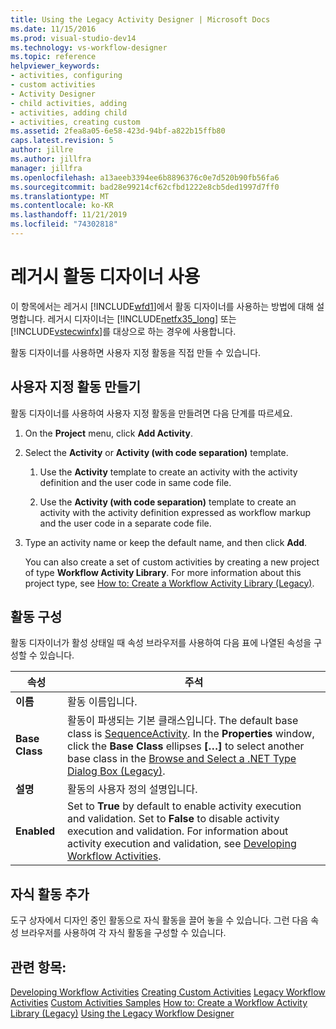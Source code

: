 ```yaml
---
title: Using the Legacy Activity Designer | Microsoft Docs
ms.date: 11/15/2016
ms.prod: visual-studio-dev14
ms.technology: vs-workflow-designer
ms.topic: reference
helpviewer_keywords:
- activities, configuring
- custom activities
- Activity Designer
- child activities, adding
- activities, adding child
- activities, creating custom
ms.assetid: 2fea8a05-6e58-423d-94bf-a822b15ffb80
caps.latest.revision: 5
author: jillre
ms.author: jillfra
manager: jillfra
ms.openlocfilehash: a13aeeb3394ee6b8896376c0e7d520b90fb56fa6
ms.sourcegitcommit: bad28e99214cf62cfbd1222e8cb5ded1997d7ff0
ms.translationtype: MT
ms.contentlocale: ko-KR
ms.lasthandoff: 11/21/2019
ms.locfileid: "74302818"
---
```

# <a name="using-the-legacy-activity-designer"></a>레거시 활동 디자이너 사용
이 항목에서는 레거시 [!INCLUDE[wfd1](../includes/wfd1-md.md)]에서 활동 디자이너를 사용하는 방법에 대해 설명합니다. 레거시 디자이너는 [!INCLUDE[netfx35_long](../includes/netfx35-long-md.md)] 또는 [!INCLUDE[vstecwinfx](../includes/vstecwinfx-md.md)]를 대상으로 하는 경우에 사용합니다.

 활동 디자이너를 사용하면 사용자 지정 활동을 직접 만들 수 있습니다.

## <a name="creating-a-custom-activity"></a>사용자 지정 활동 만들기
 활동 디자이너를 사용하여 사용자 지정 활동을 만들려면 다음 단계를 따르세요.

1. On the **Project** menu, click **Add Activity**.

2. Select the **Activity** or **Activity (with code separation)** template.

   1. Use the **Activity** template to create an activity with the activity definition and the user code in same code file.

   2. Use the **Activity (with code separation)** template to create an activity with the activity definition expressed as workflow markup and the user code in a separate code file.

3. Type an activity name or keep the default name, and then click **Add**.

   You can also create a set of custom activities by creating a new project of type **Workflow Activity Library**. For more information about this project type, see [How to: Create a Workflow Activity Library (Legacy)](../workflow-designer/how-to-create-a-workflow-activity-library-legacy.md).

## <a name="configuring-an-activity"></a>활동 구성
 활동 디자이너가 활성 상태일 때 속성 브라우저를 사용하여 다음 표에 나열된 속성을 구성할 수 있습니다.

|속성|주석|
|--------------|--------------|
|**이름**|활동 이름입니다.|
|**Base Class**|활동이 파생되는 기본 클래스입니다. The default base class is [SequenceActivity](https://go.microsoft.com/fwlink?LinkID=65020). In the **Properties** window, click the **Base Class** ellipses **[…]** to select another base class in the [Browse and Select a .NET Type Dialog Box (Legacy)](../workflow-designer/browse-and-select-a-dotnet-type-dialog-box-legacy.md).|
|**설명**|활동의 사용자 정의 설명입니다.|
|**Enabled**|Set to **True** by default to enable activity execution and validation. Set to **False** to disable activity execution and validation. For information about activity execution and validation, see [Developing Workflow Activities](https://go.microsoft.com/fwlink?LinkID=65024).|

## <a name="adding-child-activities"></a>자식 활동 추가
 도구 상자에서 디자인 중인 활동으로 자식 활동을 끌어 놓을 수 있습니다. 그런 다음 속성 브라우저를 사용하여 각 자식 활동을 구성할 수 있습니다.

## <a name="see-also"></a>관련 항목:
 [Developing Workflow Activities](https://go.microsoft.com/fwlink?LinkID=65024) [Creating Custom Activities](https://go.microsoft.com/fwlink?LinkID=65021) [Legacy Workflow Activities](../workflow-designer/legacy-workflow-activities.md) [Custom Activities Samples](https://go.microsoft.com/fwlink?LinkID=65022) [How to: Create a Workflow Activity Library (Legacy)](../workflow-designer/how-to-create-a-workflow-activity-library-legacy.md) [Using the Legacy Workflow Designer](../workflow-designer/using-the-legacy-workflow-designer.md)